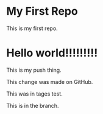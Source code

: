 # My First Repo
This is my first repo.
# Hello world!!!!!!!!!

This is my push thing.

This change was made on GitHub.

This was in tages test.

This is in the branch.